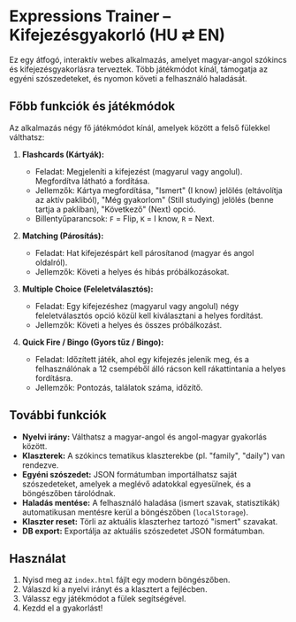 # Expressions Trainer – Kifejezésgyakorló (HU ⇄ EN)

Ez egy átfogó, interaktív webes alkalmazás, amelyet magyar-angol szókincs és kifejezésgyakorlásra terveztek. Több játékmódot kínál, támogatja az egyéni szószedeteket, és nyomon követi a felhasználó haladását.

## Főbb funkciók és játékmódok

Az alkalmazás négy fő játékmódot kínál, amelyek között a felső fülekkel válthatsz:

1.  **Flashcards (Kártyák):**
    *   Feladat: Megjeleníti a kifejezést (magyarul vagy angolul). Megfordítva látható a fordítása.
    *   Jellemzők: Kártya megfordítása, "Ismert" (I know) jelölés (eltávolítja az aktív pakliból), "Még gyakorlom" (Still studying) jelölés (benne tartja a pakliban), "Következő" (Next) opció.
    *   Billentyűparancsok: `F` = Flip, `K` = I know, `R` = Next.

2.  **Matching (Párosítás):**
    *   Feladat: Hat kifejezéspárt kell párosítanod (magyar és angol oldalról).
    *   Jellemzők: Követi a helyes és hibás próbálkozásokat.

3.  **Multiple Choice (Feleletválasztós):**
    *   Feladat: Egy kifejezéshez (magyarul vagy angolul) négy feleletválasztós opció közül kell kiválasztani a helyes fordítást.
    *   Jellemzők: Követi a helyes és összes próbálkozást.

4.  **Quick Fire / Bingo (Gyors tűz / Bingo):**
    *   Feladat: Időzített játék, ahol egy kifejezés jelenik meg, és a felhasználónak a 12 csempéből álló rácson kell rákattintania a helyes fordításra.
    *   Jellemzők: Pontozás, találatok száma, időzítő.

## További funkciók

*   **Nyelvi irány:** Válthatsz a magyar-angol és angol-magyar gyakorlás között.
*   **Klaszterek:** A szókincs tematikus klaszterekbe (pl. "family", "daily") van rendezve.
*   **Egyéni szószedet:** JSON formátumban importálhatsz saját szószedeteket, amelyek a meglévő adatokkal egyesülnek, és a böngészőben tárolódnak.
*   **Haladás mentése:** A felhasználó haladása (ismert szavak, statisztikák) automatikusan mentésre kerül a böngészőben (`localStorage`).
*   **Klaszter reset:** Törli az aktuális klaszterhez tartozó "ismert" szavakat.
*   **DB export:** Exportálja az aktuális szószedetet JSON formátumban.

## Használat

1.  Nyisd meg az `index.html` fájlt egy modern böngészőben.
2.  Válaszd ki a nyelvi irányt és a klasztert a fejlécben.
3.  Válassz egy játékmódot a fülek segítségével.
4.  Kezdd el a gyakorlást!
